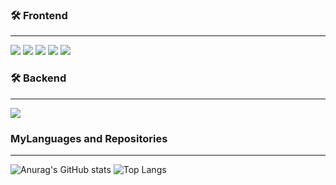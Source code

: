 ### 🛠 Frontend

---

<img src="https://img.shields.io/badge/CSS3-1572B6?style=flat-square&logo=CSS3&logoColor=white"/> </t>
<img src="https://img.shields.io/badge/HTML5-E34F26?style=flat-square&logo=HTML5&logoColor=white"/> 
<img src="https://img.shields.io/badge/JavaScript-F7DF1E?style=flat-square&logo=JavaScript&logoColor=white"/>
<img src="https://img.shields.io/badge/TypeScript-3178C6?style=flat-square&logo=typescript&logoColor=white" />
<img src="https://img.shields.io/badge/React-61DAFB?style=flat-square&logo=React&logoColor=white"/>

### 🛠 Backend

---

<img src="https://img.shields.io/badge/Node.Js-339933?style=flat-square&logo=node.js&logoColor=white" />

### MyLanguages and Repositories

---

![Anurag's GitHub stats](https://github-readme-stats.vercel.app/api?username=JungJihun1012&show_icons=true&theme=tokyonight)
![Top Langs](https://github-readme-stats.vercel.app/api/top-langs/?username=Jungjihun1012&layout=compact)

